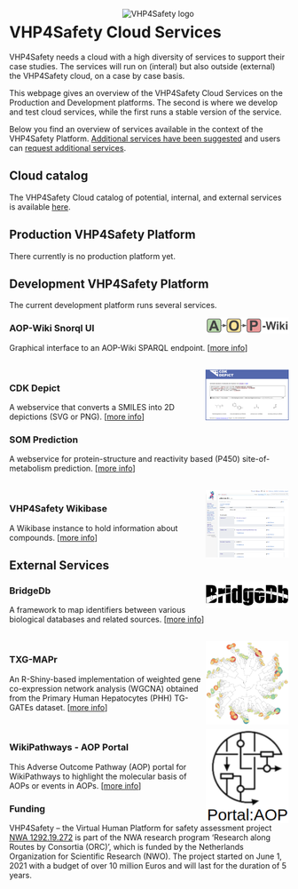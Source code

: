 <img width="300" align="right"
     alt="VHP4Safety logo" 
     src="https://vhp4safety.nl/wp-content/uploads/sites/725/2021/05/VHP-LOGO-100mm-RGB.png">
# VHP4Safety Cloud Services

VHP4Safety needs a cloud with a high diversity of services to support their case studies.
The services will run on (interal) but also outside (external) the VHP4Safety cloud,
on a case by case basis.

This webpage gives an overview of the VHP4Safety Cloud Services on the Production and
Development platforms. The second is where we develop and test cloud services, while the
first runs a stable version of the service.

Below you find an overview of services available in the context of the VHP4Safety Platform.
[Additional services have been suggested](https://github.com/VHP4Safety/cloud/labels/service)
and users can [request additional services](https://github.com/VHP4Safety/cloud/issues/new/choose).

## Cloud catalog

The VHP4Safety Cloud catalog of potential, internal, and external services is
available [here](catalog.md).

## Production VHP4Safety Platform

There currently is no production platform yet.

## Development VHP4Safety Platform

The current development platform runs several services.

<img width="150" align="right"
     alt="screenshot of the service" 
     src="service/aopwiki.png">
### AOP-Wiki Snorql UI

Graphical interface to an AOP-Wiki SPARQL endpoint. [[more info](service/aopwiki.md)]

\
<img width="150" align="right"
     alt="screenshot of the service" 
     src="service/cdkdepict.png">
### CDK Depict

A webservice that converts a SMILES into 2D depictions (SVG or PNG). [[more info](service/cdkdepict.md)]

### SOM Prediction

A webservice for protein-structure and reactivity based (P450) site-of-metabolism prediction. [[more info](service/sombie.md)]

\
<img width="150" align="right"
     alt="screenshot of the service" 
     src="service/VHP4Safety_ChemicalCompounds.png">
### VHP4Safety Wikibase

A Wikibase instance to hold information about compounds. [[more info](service/wikibase.md)]

## External Services

<img width="150" align="right"
     alt="screenshot of the service" 
     src="service/bridgedb.png">
### BridgeDb

A framework to map identifiers between various biological databases and related sources. [[more info](service/bridgedb.md)]

\
<img width="150" align="right"
     alt="screenshot of the service" 
     src="service/txg_mapr.png">
### TXG-MAPr

An R-Shiny-based implementation of weighted gene co-expression network analysis (WGCNA) obtained from the Primary Human Hepatocytes (PHH) TG-GATEs dataset. [[more info](service/txg_mapr.md)]

\
<img width="150" align="right"
     alt="screenshot of the service" 
     src="service/wikipathways_aop.png">
### WikiPathways - AOP Portal

This Adverse Outcome Pathway (AOP) portal for WikiPathways to highlight the molecular basis of AOPs or events in AOPs. [[more info](service/wikipathways_aop.md)]


### Funding

VHP4Safety – the Virtual Human Platform for safety assessment project
[NWA 1292.19.272](https://www.nwo.nl/projecten/nwa129219272) is part of the NWA
research program ‘Research along Routes by Consortia (ORC)’, which is funded by the Netherlands Organization
for Scientific Research (NWO). The project started on June 1, 2021 with a budget of over 10 million Euros
and will last for the duration of 5 years. 

